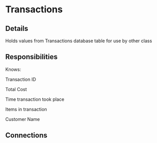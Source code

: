 # Transactions


## Details

Holds values from Transactions database table for use by other class

## Responsibilities
Knows:

Transaction ID

Total Cost

Time transaction took place

Items in transaction

Customer Name

## Connections
<!-- List out the classes this class will interact with -->
